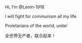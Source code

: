 Hi, I’m @Lenin-1918

I will fight for communism all my life.

Proletarians of the world, unite!

全世界无产者，联合起来！
